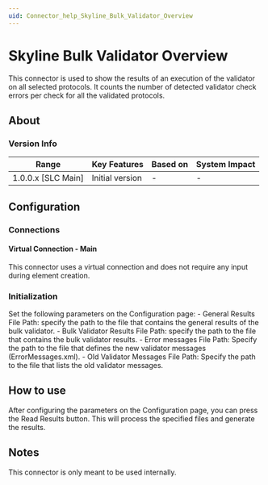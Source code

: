 ```yaml
---
uid: Connector_help_Skyline_Bulk_Validator_Overview
---
```


# Skyline Bulk Validator Overview

This connector is used to show the results of an execution of the validator on all selected protocols. It counts the number of detected validator check errors per check for all the validated protocols.

## About

### Version Info

| Range                | Key Features     | Based on     | System Impact     |
|----------------------|------------------|--------------|-------------------|
| 1.0.0.x \[SLC Main\] | Initial version  | \-           | \-                |

## Configuration

### Connections

#### Virtual Connection - Main

This connector uses a virtual connection and does not require any input during element creation.

### Initialization

Set the following parameters on the Configuration page: - General Results File Path: specify the path to the file that contains the general results of the bulk validator. - Bulk Validator Results File Path: specify the path to the file that contains the bulk validator results. - Error messages File Path: Specify the path to the file that defines the new validator messages (ErrorMessages.xml). - Old Validator Messages File Path: Specify the path to the file that lists the old validator messages.

## How to use

After configuring the parameters on the Configuration page, you can press the Read Results button. This will process the specified files and generate the results.

## Notes

This connector is only meant to be used internally.

